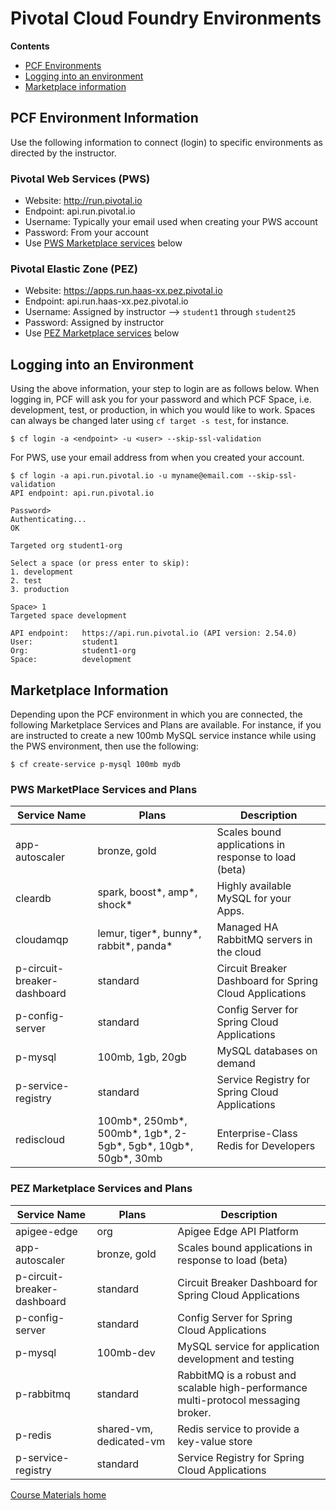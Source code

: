 # Pivotal Cloud Foundry Environments

**Contents**
- [PCF Environments](#pcf-environment-information)
- [Logging into an environment](#logging-into-an-environment)
- [Marketplace information](#marketplace-information)

## PCF Environment Information
Use the following information to connect (login) to specific environments as directed by the instructor.

### Pivotal Web Services (PWS)
- Website: http://run.pivotal.io
- Endpoint: api.run.pivotal.io
- Username: Typically your email used when creating your PWS account
- Password: From your account
- Use [PWS Marketplace services](#pws-marketplace-services-and-plans) below

### Pivotal Elastic Zone (PEZ)
- Website: https://apps.run.haas-xx.pez.pivotal.io
- Endpoint: api.run.haas-xx.pez.pivotal.io
- Username: Assigned by instructor --> `student1` through `student25`
- Password: Assigned by instructor
- Use [PEZ Marketplace services](#pez-marketplace-services-and-plans) below

## Logging into an Environment
Using the above information, your step to login are as follows below. When logging in, PCF will ask you for your password and which PCF Space, i.e. development, test, or production, in which you would like to work. Spaces can always be changed later using `cf target -s test`, for instance.

```
$ cf login -a <endpoint> -u <user> --skip-ssl-validation
```

For PWS, use your email address from when you created your account.

```
$ cf login -a api.run.pivotal.io -u myname@email.com --skip-ssl-validation
API endpoint: api.run.pivotal.io

Password>
Authenticating...
OK

Targeted org student1-org

Select a space (or press enter to skip):
1. development
2. test
3. production

Space> 1
Targeted space development

API endpoint:   https://api.run.pivotal.io (API version: 2.54.0)
User:           student1
Org:            student1-org
Space:          development
```


## Marketplace Information
Depending upon the PCF environment in which you are connected, the following Marketplace Services and Plans are available. For instance, if you are instructed to create a new 100mb MySQL service instance while using the PWS environment, then use the following:

```
$ cf create-service p-mysql 100mb mydb
```

### PWS MarketPlace Services and Plans
Service Name | Plans | Description
------------ | ----- | -----------
app-autoscaler | bronze, gold | Scales bound applications in response to load (beta)
cleardb | spark, boost*, amp*, shock* | Highly available MySQL for your Apps.
cloudamqp | lemur, tiger*, bunny*, rabbit*, panda* | Managed HA RabbitMQ servers in the cloud
p-circuit-breaker-dashboard | standard | Circuit Breaker Dashboard for Spring Cloud Applications
p-config-server | standard | Config Server for Spring Cloud Applications
p-mysql | 100mb, 1gb, 20gb | MySQL databases on demand
p-service-registry | standard | Service Registry for Spring Cloud Applications
rediscloud | 100mb*, 250mb*, 500mb*, 1gb*, 2-5gb*, 5gb*, 10gb*, 50gb*, 30mb | Enterprise-Class Redis for Developers

### PEZ Marketplace Services and Plans
Service Name | Plans | Description
------------ | ----- | -----------
apigee-edge | org | Apigee Edge API Platform
app-autoscaler | bronze, gold | Scales bound applications in response to load (beta)
p-circuit-breaker-dashboard | standard | Circuit Breaker Dashboard for Spring Cloud Applications
p-config-server | standard | Config Server for Spring Cloud Applications
p-mysql | 100mb-dev | MySQL service for application development and testing
p-rabbitmq | standard | RabbitMQ is a robust and scalable high-performance multi-protocol messaging broker.
p-redis | shared-vm, dedicated-vm | Redis service to provide a key-value store
p-service-registry | standard | Service Registry for Spring Cloud Applications

[Course Materials home](/README.md#course-materials)
